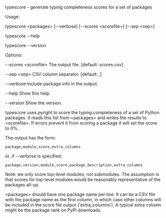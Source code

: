 typescore - generate typing completeness scores for a set of packages

Usage:

  typescore \<packages\> [--verbose] [--scores \<scorefile\>] [--sep \<sep\>]

  typescore --help
  
  typescore --version

Options:

  --scores \<scorefile\>  The output file. [default: scores.csv]

  --sep \<sep\>           CSV column separator. [default: ,]

  --verbose             Include package info in the output.
  
  --help                Show this help.
  
  --version             Show the version.

typescore uses pyright to score the typing completeness of a set of Python
packages. It reads this list from \<packages\> and writes the results to
\<scorefile\>. If errors prevent it from scoring a package it will set the
score to 0%.

The output has the form:


    package,module,score,extra_columns


or, if --verbose is specified:


    package,version,module,score,package_description,extra_columns


Note: we only score top-level modules, not submodules. The assumption is
that scores for top-level modules would be reasonably representative of
the packages all-up.

\<packages\> should have one package name per line. It can be a CSV file with
the package name as the first column, in which case other columns will be
included in the score file output ('extra_columns'). A typical extra column
might be the package rank on PyPI downloads.
